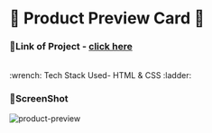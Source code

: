 # :closed_book: Product Preview Card  :pushpin:
### :paperclip:Link of Project - [click here](https://www.frontendmentor.io/challenges/product-preview-card-component-GO7UmttRfa)
<br>
:wrench: Tech Stack Used- HTML & CSS	:ladder:

<br>


### :camera_flash:ScreenShot

![product-preview](https://user-images.githubusercontent.com/89514486/198357063-9f952f90-1b73-4229-aa92-4000e4110f99.png)
